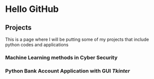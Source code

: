 # Hello GitHub 



## Projects 

This is a page where I will be putting some of my projects that include python codes and applications



### Machine Learning methods in Cyber Security




### Python Bank Account Application with GUI *Tkinter*




